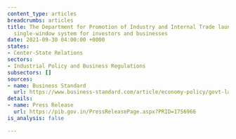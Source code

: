 ```yaml
---
content_type: articles
breadcrumbs: articles
title: The Department for Promotion of Industry and Internal Trade launches a national
  single-window system for investors and businesses
date: 2021-09-30 04:00:00 +0000
states:
- Center-State Relations
sectors:
- Industrial Policy and Business Regulations
subsectors: []
sources:
- name: Business Standard
  url: https://www.business-standard.com/article/economy-policy/govt-launches-national-single-window-system-for-investors-businesses-121092201030_1.html
details:
- name: Press Release
  url: https://pib.gov.in/PressReleasePage.aspx?PRID=1756966
is_analysis: false

---
```

